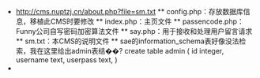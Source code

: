 
* http://cms.nuptzj.cn/about.php?file=sm.txt
** config.php：存放数据库信息，移植此CMS时要修改
** index.php：主页文件
** passencode.php：Funny公司自写密码加密算法文件
** say.php：用于接收和处理用户留言请求
** sm.txt：本CMS的说明文件
** sae的information_schema表好像没法检索，我在这里给出admin表结��? create table admin ( id integer, username text, userpass text, )
*
